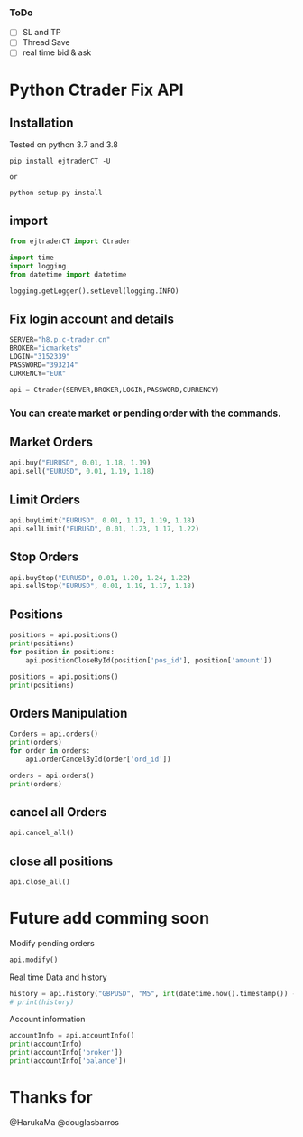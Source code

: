 
### ToDo

- [ ] SL and TP
- [ ] Thread Save
- [ ] real time bid & ask
# Python Ctrader Fix API

## Installation
Tested on python 3.7 and 3.8
```
pip install ejtraderCT -U

or

python setup.py install

```

## import

```python
from ejtraderCT import Ctrader

import time
import logging
from datetime import datetime

logging.getLogger().setLevel(logging.INFO)


```

## Fix login account and details

```python
SERVER="h8.p.c-trader.cn"
BROKER="icmarkets"
LOGIN="3152339"
PASSWORD="393214"
CURRENCY="EUR"

api = Ctrader(SERVER,BROKER,LOGIN,PASSWORD,CURRENCY)

```

### You can create market or pending order with the commands.

## Market Orders

```python
api.buy("EURUSD", 0.01, 1.18, 1.19)
api.sell("EURUSD", 0.01, 1.19, 1.18)
```

## Limit Orders

```python
api.buyLimit("EURUSD", 0.01, 1.17, 1.19, 1.18)
api.sellLimit("EURUSD", 0.01, 1.23, 1.17, 1.22)
```

## Stop Orders

```python
api.buyStop("EURUSD", 0.01, 1.20, 1.24, 1.22)
api.sellStop("EURUSD", 0.01, 1.19, 1.17, 1.18)
```

## Positions

```python
positions = api.positions()
print(positions)
for position in positions:
    api.positionCloseById(position['pos_id'], position['amount'])

positions = api.positions()
print(positions)

```

## Orders Manipulation

```python
Corders = api.orders()
print(orders)
for order in orders:
    api.orderCancelById(order['ord_id'])

orders = api.orders()
print(orders)

```

## cancel all Orders

```python
api.cancel_all()
```

## close all positions

```python
api.close_all()
```

# Future add comming soon

Modify pending orders

```python
api.modify()

```

Real time Data and history

```python
history = api.history("GBPUSD", "M5", int(datetime.now().timestamp()) - 10000)
# print(history)

```

Account information

```python
accountInfo = api.accountInfo()
print(accountInfo)
print(accountInfo['broker'])
print(accountInfo['balance'])

```




# Thanks for 
@HarukaMa
@douglasbarros
